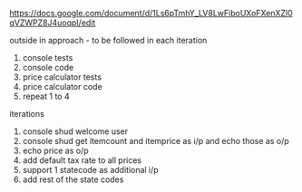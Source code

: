 https://docs.google.com/document/d/1Ls6pTmhY_LV8LwFiboUXoFXenXZl0qVZWPZ8J4uoqpI/edit

outside in approach - to be followed in each iteration
 1. console tests
 2. console code
 3. price calculator tests
 4. price calculator code
 5. repeat 1 to 4


iterations
1. console shud welcome user
2. console shud get itemcount and itemprice as i/p and echo those as o/p
3. echo price as o/p
4. add default tax rate to all prices
5. support 1 statecode as additional i/p
6. add rest of the state codes